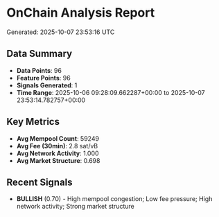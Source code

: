 # OnChain Analysis Report
Generated: 2025-10-07 23:53:16 UTC

## Data Summary
- **Data Points**: 96
- **Feature Points**: 96
- **Signals Generated**: 1
- **Time Range**: 2025-10-06 09:28:09.662287+00:00 to 2025-10-07 23:53:14.782757+00:00

## Key Metrics
- **Avg Mempool Count**: 59249
- **Avg Fee (30min)**: 2.8 sat/vB
- **Avg Network Activity**: 1.000
- **Avg Market Structure**: 0.698

## Recent Signals
- **BULLISH** (0.70) - High mempool congestion; Low fee pressure; High network activity; Strong market structure
